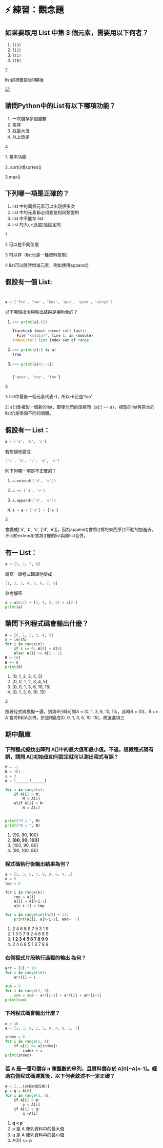 # ⚡ 練習：觀念題

## 如果要取用 List 中第 3 個元素，需要用以下何者？

1. `l[3]`
2. `l[2]`
3. `l[1]`
4. `l[0]`

2

list的標籤是從0開始

![](<../../.gitbook/assets/image (105).png>)

## 請問Python中的List有以下哪項功能？

1. 一次儲存多個變數
2. 排序
3. 找最大值
4. 以上皆是

4&#x20;

1\. 基本功能

2\. sort()或sorted()

3.max()

## 下列哪一項是正確的？

1. list 中的同個元素可以出現很多次
2. list 中的元素都必須要是相同類型的
3. list 中不能存 list
4. list 的大小(長度)是固定的

1

2 可以是不同型態

3 可以存（list也是一種資料型態）

4 list可以隨時增減元素，例如使用append()

## 假設有一個 List:

```python


a = ['foo', 'bar', 'baz', 'qux', 'quux', 'corge']


```

以下哪個指令與輸出結果是相吻合的？

1. ```python
   >>> print(a[-6])

   Traceback (most recent call last):
     File "<stdin>", line 1, in <module>
   IndexError: list index out of range  

   ```
2. ```python
   >>> print(a[:] is a)
   True
   ```
3.  ```python
    >>> print(a[4::-2])


    ['quux', 'baz', 'foo']
    ```



3

1: list中最後一個元素代表-1，所以-6正是'foo'

2: a\[:]會複製一個新的list，即使他們的值相同（a\[:] == a），複製的list與原本的list仍是兩個不同的個體。&#x20;

## 假設有一 List：

```python
a = ['a', 'b', 'c']
```

若想讓他變成

```python
['a', 'b', 'c', 'd', 'e']
```

則下列哪一項是不正確的？

1. ```python
   a.extend(['d', 'e'])
   ```
2. ```python
   a += ['d', 'e']
   ```
3. ```python
   a.append(['d', 'e'])
   ```
4.  ```python
    a = a + ['d'] + ['e']
    ```



3&#x20;

會變成\['a', 'b', 'c', \['d', 'e']]，因為append()會將()裡的東西原封不動的加進去。不同於extend()會將()裡的list與原list合併。

## 有一 List：

```python
a = [1, 2, 7, 8]
```

請寫一段程式碼讓他變成

```python
[1, 2, 3, 4, 5, 6, 7, 8]
```

參考解答

```python
a = a[0:2] + [3, 4, 5, 6] + a[2:]
print(a)
```

## 請問下列程式碼會輸出什麼？

```python
A = [0, 1, 2, 3, 4, 5]
n = len(A)
for i in range(n):
    if i == 0: A[0] = A[0]
    else: A[i] += A[i - 1]
B = [0]
B += A
print(B)
```

1. \[0, 1, 2, 3, 4, 5]
2. \[0, 0, 1, 2, 3, 4, 5]
3. \[0, 0, 1, 3, 6, 10, 15]
4. \[0, 1, 3, 6, 10, 15]

3

照著程式碼模擬一遍，到第6行時可知A = \[0, 1, 3, 6, 10, 15]，此時B = \[0]，B += A 會將B和A合併，於是B變成\[0, 0, 1, 3, 6, 10, 15]，故選選項三

## 期中題庫

### 下列程式擬找出陣列 A\[]中的最大值和最小值。不過，這段程式碼有誤，請問 A\[]初始值如何設定就可以測出程式有誤？

```python
M = -1
N = 101
s = 3
A = [______?______]

for i in range(s):
    if A[i] > M:
        M = A[i]
    elif A[i] < N:
        N = A[i]


print("M = ", M)
print("N = ", N)
```

1. \[90, 80, 100]
2. **\[80, 90, 100]**
3. \[100, 90, 80]
4. \[90, 100, 80]

### 程式碼執行後輸出結果為何？

```python
a = [1, 3, 5, 7, 9, 8, 6, 4, 2]
n = 9
tmp = 0

for i in range(n):
    tmp = a[i]
    a[i] = a[n-i-1]
    a[n-i-1] = tmp

for i in range(int(n/2) + 1):
    print(a[i], a[n-i-1], end=' ')
```

1. 2 4 6 8 9 7 5 3 1 9
2. 1 3 5 7 9 2 4 6 8 9
3. **1 2 3 4 5 6 7 8 9 9**
4. 2 4 6 8 5 1 3 7 9 9

### 右側程式片段執行過程的輸出 為何？

```python
arr = [0] * 10
for i in range(10):
    arr[i] = i

sum = 0
for i in range(1, 9):
    sum = sum - arr[i-1] + arr[i] + arr[i+1]
print(sum)

```

### 下列程式碼會輸出什麼？

```python
n = 10
a = [1, 3, 9, 2, 5, 8, 4, 9, 6, 7]

index = 0
for i in range(1, n):
    if a[i] >= a[index]:
        index = i
print(index)

```

### 若 A 是一個可儲存 n 筆整數的串列，且資料儲存於 A\[0]\~A\[n-1]。經過右側程式碼運算後，以下何者敘述不一定正確？

```python
A = [...(共有n個元素)]
p = q = A[0]
for i in range(1, n):
    if A[i] > p:
        p = A[i]
    if A[i] < q:
        q =A[i]
```

1. **q < p**
2. p 是 A 陣列資料中的最大值
3. q 是 A 陣列資料中的最小值
4. A\[0] <= p
